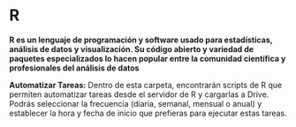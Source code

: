 # R
**R es un lenguaje de programación y software usado para estadísticas, análisis de datos y visualización. Su código abierto y variedad de paquetes especializados lo hacen popular entre la comunidad científica y profesionales del análisis de datos**

**Automatizar Tareas:** Dentro de esta carpeta, encontrarán scripts de R que permiten automatizar tareas desde el servidor de R y cargarlas a Drive. Podrás seleccionar la frecuencia (diaria, semanal, mensual o anual) y establecer la hora y fecha de inicio que prefieras para ejecutar estas tareas.
